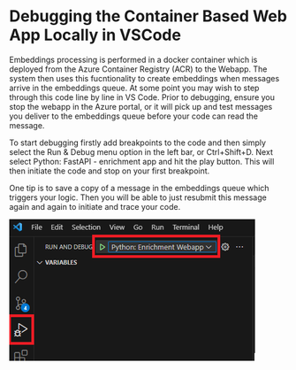 # Debugging the Container Based Web App Locally in VSCode

Embeddings processing is performed in a docker container which is deployed from the Azure Container Registry (ACR) to the Webapp. The system then uses this fucntionality to create embeddings when messages arrive in the embeddings queue. At some point you may wish to step through this code line by line in VS Code. Prior to debugging, ensure you stop the webapp in the Azure portal, or it will pick up and test messages you deliver to the embeddings queue before your code can read the message.

To start debugging firstly add breakpoints to the code and then simply select the Run & Debug menu option in the left bar, or Ctrl+Shift+D. Next select Python: FastAPI - enrichment app and hit the play button. This will then initiate the code and stop on your first breakpoint.

One tip is to save a copy of a message in the embeddings queue which triggers your logic. Then you will be able to just resubmit this message again and again to initiate and trace your code.

![Attach to function](/docs/images/fastapi_debug.png)